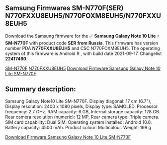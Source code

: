 <h2>Samsung Firmwares SM-N770F(SER) N770FXXU8EUH5/N770FOXM8EUH5/N770FXXU8EUH5</h2>
Download the Samsung firmware for the ✅ <strong>Samsung Galaxy Note 10 Lite </strong> ⭐ <strong>SM-N770F</strong> with product code <strong>SER</strong> <strong> from Russia</strong>. This firmware has version number PDA <strong>N770FXXU8EUH5</strong> and CSC N770FOXM8EUH5. The operating system of this firmware is Android R , with build date 2021-09-17. Changelist <strong>22417460</strong>.


[SM-N770F](https://samfirm.shop/samsung/model/SM-N770F)
[N770FXXU8EUH5](https://samfirm.shop/samsung/pda/N770FXXU8EUH5)
[Download Firmware Samsung Galaxy Note 10 Lite SM-N770F](https://samfirm.shop/samsung/firmware/458338)
<h2>Summary description:</h2>
<p>Samsung Galaxy Note10 Lite SM-N770F. Display diagonal: 17 cm (6.7"), Display resolution: 2400 x 1080 pixels, Display type: SAMOLED. Processor frequency: 2.7 GHz. RAM capacity: 6 GB, Internal storage capacity: 128 GB. Rear camera resolution (numeric): 12 MP, Rear camera type: Triple camera. SIM card capability: Dual SIM. Operating system installed: Android 10.0. Battery capacity: 4500 mAh. Product colour: Multicolour. Weight: 199 g</p>


[Download Firmware Samsung Galaxy Note 10 Lite SM-N770F](https://samfirm.shop/samsung/firmware/458338)
